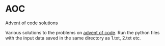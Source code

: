 # AOC
Advent of code solutions

Various solutions to the problems on [advent of code](https://adventofcode.com/). Run the python files with the input data saved in the same directory as 1.txt, 2.txt etc.
